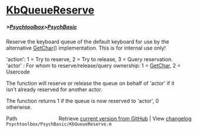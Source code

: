 # [KbQueueReserve](KbQueueReserve)
##### >[Psychtoolbox](Psychtoolbox)>[PsychBasic](PsychBasic)

Reserve the keyboard queue of the default keyboard for use by the  
alternative [GetChar](GetChar)() implementation. This is for internal use only!  
  
'action': 1 = Try to reserve, 2 = Try to release, 3 = Query reservation.  
'actor' : For whom to reserve/release/query ownership: 1 = [GetChar](GetChar), 2 = Usercode  
  
The function will reserve or release the queue on behalf of 'actor' if it  
isn't already reserved for another actor.  
  
The function returns 1 if the queue is now reserved to 'actor', 0  
otherwise.  
  




<div class="code_header" style="text-align:right;">
  <span style="float:left;">Path&nbsp;&nbsp;</span> <span class="counter">Retrieve <a href=
  "https://raw.github.com/Psychtoolbox-3/Psychtoolbox-3/beta/Psychtoolbox/PsychBasic/KbQueueReserve.m">current version from GitHub</a> | View <a href=
  "https://github.com/Psychtoolbox-3/Psychtoolbox-3/commits/beta/Psychtoolbox/PsychBasic/KbQueueReserve.m">changelog</a></span>
</div>
<div class="code">
  <code>Psychtoolbox/PsychBasic/KbQueueReserve.m</code>
</div>

